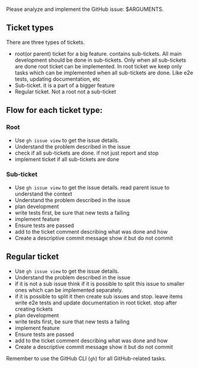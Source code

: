 Please analyze and implement the GitHub issue: $ARGUMENTS.

## Ticket types

There are three types of tickets.
- root(or parent) ticket for a big feature. contains sub-tickets. All main development should be done in sub-tickets.
  Only when all sub-tickets are done root ticket can be implemented.
  In root ticket we keep only tasks which can be implemented when all sub-tickets are done. Like e2e tests, updating documentation, etc
- Sub-ticket. it is a part of a bigger feature
- Regular ticket. Not a root not a sub-ticket

## Flow for each ticket type: 

### Root
 - Use `gh issue view` to get the issue details. 
 - Understand the problem described in the issue
 - check if all sub-tickets are done. if not just report and stop
 - implement ticket if all sub-tickets are done

### Sub-ticket
 - Use `gh issue view` to get the issue details. read parent issue to understand the context
 - Understand the problem described in the issue
 - plan development
 - write tests first, be sure that new tests a failing
 - implement feature
 - Ensure tests are passed
 - add to the ticket comment describing what was done and how
 - Create a descriptive commit message show it but do not commit

## Regular ticket
 - Use `gh issue view` to get the issue details.
 - Understand the problem described in the issue
 - if it is not a sub issue think if it is possible to split this issue to smaller ones which can be implemented separately.
 - if it is possible to split it then create sub issues and stop. leave items write e2e tests and update documentation in root ticket. stop after creating tickets  
 - plan development
- write tests first, be sure that new tests a failing
- implement feature
- Ensure tests are passed
- add to the ticket comment describing what was done and how
- Create a descriptive commit message show it but do not commit

Remember to use the GitHub CLI (`gh`) for all GitHub-related tasks.

